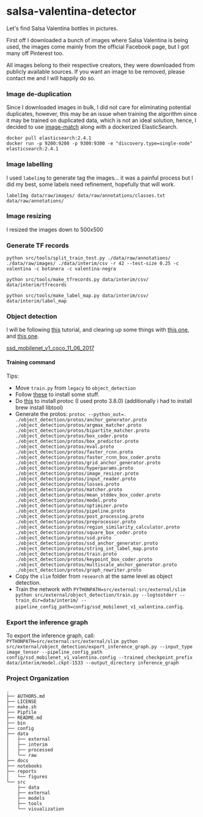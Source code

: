 salsa-valentina-detector
==============================

Let's find Salsa Valentina bottles in pictures. 

First off I downloaded a bunch of images where Salsa Valentina is being used, the images come mainly from the official Facebook page, but I got many off Pinterest too.

All images belong to their respective creators, they were downloaded from publicly available sources. If you want an image to be removed, please contact me and I will happily do so.  

### Image de-duplication  
Since I downloaded images in bulk, I did not care for eliminating potential duplicates, however, this may be an issue when training the algorithm since it may be trained on duplicated data, which is not an ideal solution, hence, I decided to use [image-match](https://github.com/EdjoLabs/image-match) along with a dockerized ElasticSearch.  

```
docker pull elasticsearch:2.4.1  
docker run -p 9200:9200 -p 9300:9300 -e "discovery.type=single-node" elasticsearch:2.4.1  
```

### Image labelling  
I used `labelimg` to generate tag the images... it was a painful process but I did my best, some labels need refinement, hopefully that will work.  

`labelImg data/raw/images/ data/raw/annotations/classes.txt data/raw/annotations/`

### Image resizing
I resized the images down to 500x500

### Generate TF records  

```shell
python src/tools/split_train_test.py ./data/raw/annotations/ ./data/raw/images/ ./data/interim/csv -r 42 --test-size 0.25 -c valentina -c botanera -c valentina-negra
```  

```shell
python src/tools/make_tfrecords.py data/interim/csv/ data/interim/tfrecords
```

```shell
python src/tools/make_label_map.py data/interim/csv/ data/interim/label_map
```

### Object detection  
I will be following [this](https://3sidedcube.com/guide-retraining-object-detection-models-tensorflow/) tutorial, and clearing up some things with [this one](https://ersanpreet.wordpress.com/tag/ssd_mobilenet_v1_coco_11_06_2017-model/), and [this one](https://github.com/EdjeElectronics/TensorFlow-Object-Detection-API-Tutorial-Train-Multiple-Objects-Windows-10).

[ssd_mobilenet_v1_coco_11_06_2017](http://download.tensorflow.org/models/object_detection/ssd_mobilenet_v1_coco_11_06_2017.tar.gz)


#### Training command  

Tips:  
 - Move `train.py` from `legacy` to `object_detection`
 - Follow [these](https://github.com/tensorflow/models/blob/master/research/object_detection/g3doc/installation.md) to install some stuff.
 - Do [this](https://medium.com/@erika_dike/installing-the-protobuf-compiler-on-a-mac-a0d397af46b8) to install protoc (I used proto 3.8.0) (additionally i had to install brew install libtool)
 - Generate the protos: `protoc --python_out=. ./object_detection/protos/anchor_generator.proto ./object_detection/protos/argmax_matcher.proto ./object_detection/protos/bipartite_matcher.proto ./object_detection/protos/box_coder.proto ./object_detection/protos/box_predictor.proto ./object_detection/protos/eval.proto ./object_detection/protos/faster_rcnn.proto ./object_detection/protos/faster_rcnn_box_coder.proto ./object_detection/protos/grid_anchor_generator.proto ./object_detection/protos/hyperparams.proto ./object_detection/protos/image_resizer.proto ./object_detection/protos/input_reader.proto ./object_detection/protos/losses.proto ./object_detection/protos/matcher.proto ./object_detection/protos/mean_stddev_box_coder.proto ./object_detection/protos/model.proto ./object_detection/protos/optimizer.proto ./object_detection/protos/pipeline.proto ./object_detection/protos/post_processing.proto ./object_detection/protos/preprocessor.proto ./object_detection/protos/region_similarity_calculator.proto ./object_detection/protos/square_box_coder.proto ./object_detection/protos/ssd.proto ./object_detection/protos/ssd_anchor_generator.proto ./object_detection/protos/string_int_label_map.proto ./object_detection/protos/train.proto ./object_detection/protos/keypoint_box_coder.proto ./object_detection/protos/multiscale_anchor_generator.proto ./object_detection/protos/graph_rewriter.proto`
 - Copy the `slim` folder from `research` at the same level as object detection.
 - Train the network with `PYTHONPATH=src/external:src/external/slim python src/external/object_detection/train.py --logtostderr --train_dir=data/interim/ --pipeline_config_path=config/ssd_mobilenet_v1_valentina.config`.  
  
### Export the inference graph  

To export the inference graph, call: `PYTHONPATH=src/external:src/external/slim python src/external/object_detection/export_inference_graph.py --input_type image_tensor --pipeline_config_path config/ssd_mobilenet_v1_valentina.config --trained_checkpoint_prefix data/interim/model.ckpt-1533 --output_directory inference_graph`


### Project Organization


    .
    ├── AUTHORS.md
    ├── LICENSE
    ├── make.sh
    ├── Pipfile
    ├── README.md
    ├── bin
    ├── config
    ├── data
    │   ├── external
    │   ├── interim
    │   ├── processed
    │   └── raw
    ├── docs
    ├── notebooks
    ├── reports
    │   └── figures
    └── src
        ├── data
        ├── external
        ├── models
        ├── tools
        └── visualization
